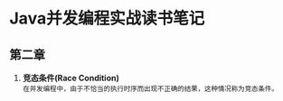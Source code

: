 # Java并发编程实战读书笔记

## 第二章
1. **竞态条件(Race Condition)** <br/>
```在并发编程中，由于不恰当的执行时序而出现不正确的结果，这种情况称为竞态条件。```
